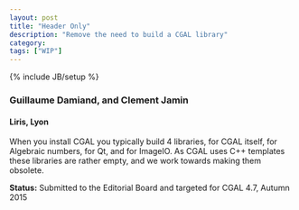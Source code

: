 ```yaml
---
layout: post
title: "Header Only"
description: "Remove the need to build a CGAL library"
category:
tags: ["WIP"]
---
```

{% include JB/setup %}

<h3>Guillaume Damiand, and Clement Jamin</h3>
<h4>Liris, Lyon</h4>

<p>When you install CGAL you typically build 4 libraries, for CGAL itself, for Algebraic numbers, for Qt, and for ImageIO. As CGAL uses C++ templates these libraries are rather empty, and we work towards making them obsolete.
</p>


<p><b>Status:</b> Submitted to the Editorial Board and targeted for CGAL 4.7, Autumn 2015</p>



